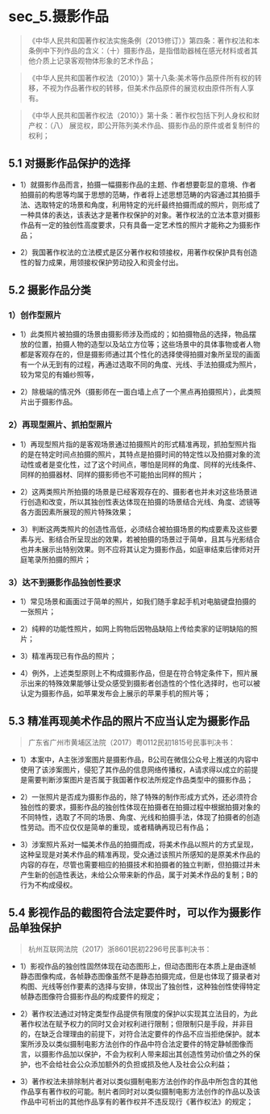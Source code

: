 # sec_5.摄影作品
> 《中华人民共和国著作权法实施条例（2013修订）》第四条：著作权法和本条例中下列作品的含义：（十）摄影作品，是指借助器械在感光材料或者其他介质上记录客观物体形象的艺术作品；

> 《中华人民共和国著作权法（2010）》第十八条:美术等作品原件所有权的转移，不视为作品著作权的转移，但美术作品原件的展览权由原件所有人享有。

> 《中华人民共和国著作权法（2010）》第十条：著作权包括下列人身权和财产权：（八） 展览权，即公开陈列美术作品、摄影作品的原件或者复制件的权利； 

## 5.1 对摄影作品保护的选择
- 1）就摄影作品而言，拍摄一幅摄影作品的主题、作者想要彰显的意境、作者拍摄前的构思等均属于思想的范畴，作者将上述思想范畴的内容通过其拍摄手法、选取特定的场景和角度，利用特定的光纤最终拍摄而成的照片，则形成了一种具体的表达，该表达才是著作权保护的对象。著作权法的立法本意对摄影作品有一定的独创性高度要求，只有具备一定艺术性的照片才能称之为摄影作品；

- 2）我国著作权法的立法模式是区分著作权和领接权，用著作权保护具有创造性的智力成果，用领接权保护劳动投入和资金付出。

## 5.2 摄影作品分类
### 1）创作型照片
- 1）此类照片被拍摄的场景由摄影师涉及而成的；如拍摄物品的选择，物品摆放的位置，拍摄人物的造型以及站立方位等；这些场景中的具体事物或者人物都是客观存在的，但是摄影师通过其个性化的选择使得拍摄对象所呈现的画面有一个从无到有的过程，再通过选取不同的角度、光线、手法拍摄成为照片，较为常见的有婚纱照等，

- 2）除极端的情况外（摄影师在一面白墙上点了一个黑点再拍摄照片），此类照片出于摄影作品。

### 2）再现型照片、抓拍型照片
- 1）再现型照片指的是客观场景通过拍摄照片的形式精准再现，抓拍型照片指的是在特定时间点拍摄的照片，其特点是拍摄时间的特定性以及拍摄对象的流动性或者是变化性，过了这个时间点，哪怕是同样的角度、同样的光线条件、同样的拍摄器材、同样的摄影师也不可能拍出同样的照片；

- 2）这两类照片所拍摄的场景是已经客观存在的、摄影者也并未对这些场景进行创造和改变，所以其独创性表达体现在拍摄的场景结合光线、角度、滤镜等各方面因素所展现的照片特殊效果；

- 3）判断这两类照片的创造性高低，必须结合被拍摄场景的构成要素及这些要素与光、影结合所呈现出的效果，若被拍摄的场景过于简单，且其与光影结合也并未展示出特别效果。则不应将其认定为摄影作品，如庭审结束后律师对开庭笔录所拍摄的照片；

### 3）达不到摄影作品独创性要求
- 1）常见场景和画面过于简单的照片，如我们随手拿起手机对电脑键盘拍摄的一张照片；

- 2）纯粹的功能性照片，如网上购物后因物品缺陷上传给卖家的证明缺陷的照片；

- 3）精准再现已有作品的照片；

- 4）例外，上述类型原则上不构成摄影作品，但是在符合特定条件下，照片展示出来的特殊效果能够让受众感受到摄影者创造性的个性化选择时，也可以被认定为摄影作品，如苹果发布会上展示的苹果手机的照片等；

## 5.3 精准再现美术作品的照片不应当认定为摄影作品
> 广东省广州市黄埔区法院（2017）粤0112民初1815号民事判决书：

- 1）本案中，A主张涉案图片是摄影作品，B公司在微信公众号上推送的内容中使用了该涉案图片，侵犯了其作品的信息网络传播权，A请求得以成立的前提是需要判断涉案图片是否属于我国著作权法所规定作品类型中的摄影作品；

- 2）一张照片是否成为摄影作品的，除了特殊的制作形成方式外，还必须符合独创性的要求，摄影作品的独创性体现在拍摄者在拍摄过程中根据拍摄对象的不同特性，选取了不同的场景、角度、光线和拍摄手法，体现了拍摄者的创造性劳动。而不应仅仅是简单的重现，或者精确再现已有作品；

- 3）涉案照片系对一幅美术作品的拍摄而成，将美术作品以照片的方式呈现，这种呈现是对美术作品的精准再现，受众通过该照片所感知的是原美术作品的内容的存在，尽管也需要相应的拍摄技术和拍摄者的独立判断，但拍摄过并未产生新的创造性表达，未给公众带来新的作品，属于对美术作品的复制；B的行为不构成侵权。

## 5.4 影视作品的截图符合法定要件时，可以作为摄影作品单独保护
> 杭州互联网法院（2017）浙8601民初2296号民事判决书：

- 1）影视作品的独创性固然体现在动态图形上，但动态图形在本质上是由逐帧静态图像构成，各帧静态图像虽然不是静态拍摄完成，但是也体现了摄录者对构图、光线等创作要素的选择与安排，体现出了独创性，这种独创性使得特定帧静态图像符合摄影作品的构成要件的规定；

- 2）著作权法通过对特定类型作品提供有限度的保护以实现其立法目的，为此著作权法在赋予权力的同时又会对权利进行限制；但限制只是手段，并非目的，在缺乏合理理由的前提下，对符合法定要件的作品不应当拒绝保护。就本案所涉及以类似摄制电影方法创作的作品中符合法定要件的特定静帧图像而言，以摄影作品加以保护，不会为权利人带来超出其创造性劳动价值之外的保护，也不会给社会公众添加额外的负担或损及他人及社会公众利益；

- 3）著作权法未排除制片者对以类似摄制电影方法创作的作品中所包含的其他作品享有著作权的可能。制片者同时对以类似摄制电影方法创作的作品以及该作品中可析出的其他作品享有的著作权并不违反现行《著作权法》的规定；

